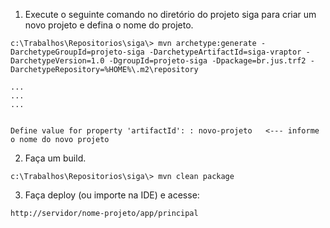 1. Execute o seguinte comando no diretório do projeto siga para criar um novo projeto e defina o nome do projeto.

```
c:\Trabalhos\Repositorios\siga\> mvn archetype:generate -DarchetypeGroupId=projeto-siga -DarchetypeArtifactId=siga-vraptor -DarchetypeVersion=1.0 -DgroupId=projeto-siga -Dpackage=br.jus.trf2 -DarchetypeRepository=%HOME%\.m2\repository

...
...
...


Define value for property 'artifactId': : novo-projeto   <--- informe o nome do novo projeto

```

2. Faça um build.

```
c:\Trabalhos\Repositorios\siga\> mvn clean package
```

3. Faça deploy (ou importe na IDE) e acesse:

```
http://servidor/nome-projeto/app/principal
```
